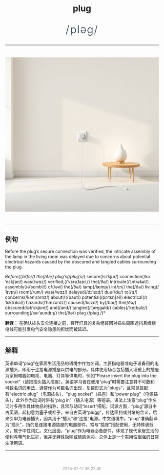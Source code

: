 <div align="center">

# plug

<div style="margin: 30px 0;">
<h1 style="font-size: 2.5em; font-weight: 300; letter-spacing: 2px; margin: 0; color: #2c3e50;">
/pləg/
</h1>
</div>

</div>

---

<div align="center" style="margin: 40px 0;">

![plug](images/plug.png)

</div>

---

## 例句

Before the plug’s secure connection was verified, the intricate assembly of the lamp in the living room was delayed due to concerns about potential electrical hazards caused by the obscured and tangled cables surrounding the plug.

*Before(/ˌbiˈfɔr/) the(/ðə/) plug’s(/plug’s*/) secure(/sɪˈkjʊr/) connection(/kəˈnɛkʃən/) was(/wɑz/) verified,(/ˈvɛrəˌfaɪd,/) the(/ðə/) intricate(/ˈɪntrəkət/) assembly(/əˈsɛmbli/) of(/əv/) the(/ðə/) lamp(/læmp/) in(/ɪn/) the(/ðə/) living(/ˈlɪvɪŋ/) room(/rum/) was(/wɑz/) delayed(/dɪˈleɪd/) due(/du/) to(/tɪ/) concerns(/kənˈsərnz/) about(/əˈbaʊt/) potential(/pəˈtɛnʃəl/) electrical(/ɪˈlɛktrɪkəl/) hazards(/ˈhæzərdz/) caused(/kɔzd/) by(/baɪ/) the(/ðə/) obscured(/əbˈskjʊrd/) and(/ənd/) tangled(/ˈtæŋgəld/) cables(/ˈkeɪbəlz/) surrounding(/sərˈaʊndɪŋ/) the(/ðə/) plug.(/pləg./)*

**翻译：** 在确认插头安全连接之前，客厅灯具的复杂组装因对插头周围遮挡且缠绕电线可能引发电气安全隐患的担忧而被延迟。

---

## 解释

英语单词“plug”在家居生活用品的语境中作为名词，主要指电器或电子设备用的电源插头，即用于连接电源插座以供电的部分。具体使用场合包括插入墙壁上的插座为家用电器如电视、电脑、灯具等供电时，例如“Please insert the plug into the socket”（请把插头插入插座）。英语学习者在使用“plug”时需要注意其不可数和可数名词的用法，通常作为可数名词出现，复数形式为“plugs”，且常见搭配有“electric plug”（电源插头）、“plug socket”（插座）和“power plug”（电源插头），此外作为动词时带有“plug in”（插入电源）等短语。语法上注意“plug”作名词时多用作具体物品的指称，且常与动词“insert”搭配。词源方面，“plug”源自中古英语，起初意为塞子或栓子，来自古英语“plugg”，传达阻挡或封堵的含义，后来引申为电器插头，因其用于“插入”和“连接”电源。中文语境中，“plug”准确翻译为“插头”，指的是连接电源插座的电器部件，常与“插座”搭配使用，无特殊褒贬义，属于中性词汇。文化层面，“plug”作为电器必备部件，体现了现代家居生活的便利与电气化进程，但并无特殊隐喻或情感色彩，总体上是一个实用性很强的日常生活用语。


---

<div align="center" style="margin-top: 50px;">
<small style="color: #999; font-size: 0.9em;">2025-07-17 06:22:40</small>
</div>
